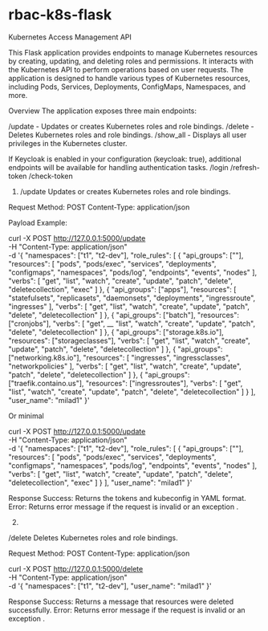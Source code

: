 # rbac-k8s-flask
Kubernetes Access Management API

This Flask application provides endpoints to manage Kubernetes resources by creating, updating, and deleting roles and permissions. It interacts with the Kubernetes API to perform operations based on user requests. The application is designed to handle various types of Kubernetes resources, including Pods, Services, Deployments, ConfigMaps, Namespaces, and more.

Overview
The application exposes three main endpoints:

/update - Updates or creates Kubernetes roles and role bindings.
/delete - Deletes Kubernetes roles and role bindings.
/show_all - Displays all user privileges in the Kubernetes cluster.

If Keycloak is enabled in your configuration (keycloak: true), additional endpoints will be available for handling authentication tasks.
/login
/refresh-token
/check-token


1. /update
Updates or creates Kubernetes roles and role bindings.

Request
Method: POST
Content-Type: application/json

Payload Example:

curl -X POST http://127.0.0.1:5000/update \
     -H "Content-Type: application/json" \
     -d '{
           "namespaces": ["t1", "t2-dev"],
           "role_rules": [
             {
               "api_groups": [""],
               "resources": [
                 "pods",
                 "pods/exec",
                 "services",
                 "deployments",
                 "configmaps",
                 "namespaces",
                 "pods/log",
                 "endpoints",
                 "events",
                 "nodes"
               ],
               "verbs": [
                 "get",
                 "list",
                 "watch",
                 "create",
                 "update",
                 "patch",
                 "delete",
                 "deletecollection",
                 "exec"
               ]
             },
             {
               "api_groups": ["apps"],
               "resources": [
                 "statefulsets",
                 "replicasets",
                 "daemonsets",
                 "deployments",
                 "ingressroute",
                 "ingresses"
               ],
               "verbs": [
                 "get",
                 "list",
                 "watch",
                 "create",
                 "update",
                 "patch",
                 "delete",
                 "deletecollection"
               ]
             },
             {
               "api_groups": ["batch"],
               "resources": ["cronjobs"],
               "verbs": [
                 "get",
          __     "list",
                 "watch",
                 "create",
                 "update",
                 "patch",
                 "delete",
                 "deletecollection"
               ]
             },
             {
               "api_groups": ["storage.k8s.io"],
               "resources": ["storageclasses"],
               "verbs": [
                 "get",
                 "list",
                 "watch",
                 "create",
                 "update",
                 "patch",
                 "delete",
                 "deletecollection"
               ]
             },
             {
               "api_groups": ["networking.k8s.io"],
               "resources": [
                 "ingresses",
                 "ingressclasses",
                 "networkpolicies"
               ],
               "verbs": [
                 "get",
                 "list",
                 "watch",
                 "create",
                 "update",
                 "patch",
                 "delete",
                 "deletecollection"
               ]
             },
             {
               "api_groups": ["traefik.containo.us"],
               "resources": ["ingressroutes"],
               "verbs": [
                 "get",
                 "list",
                 "watch",
                 "create",
                 "update",
                 "patch",
                 "delete",
                 "deletecollection"
               ]
             }
           ],
           "user_name": "milad1"
         }'


Or minimal 

curl -X POST http://127.0.0.1:5000/update \
     -H "Content-Type: application/json" \
     -d '{
           "namespaces": ["t1", "t2-dev"],
           "role_rules": [
             {
               "api_groups": [""],
               "resources": [
                 "pods",
                 "pods/exec",
                 "services",
                 "deployments",
                 "configmaps",
                 "namespaces",
                 "pods/log",
                 "endpoints",
                 "events",
                 "nodes"
               ],
               "verbs": [
                 "get",
                 "list",
                 "watch",
                 "create",
                 "update",
                 "patch",
                 "delete",
                 "deletecollection",
                 "exec"
               ]
             }
           ],
           "user_name": "milad1"
         }'



Response
  Success: Returns the tokens and kubeconfig in YAML format.
  Error: Returns error message if the request is invalid or an exception .

2.
  /delete
  Deletes Kubernetes roles and role bindings.

Request
Method: POST
Content-Type: application/json

curl -X POST http://127.0.0.1:5000/delete \
     -H "Content-Type: application/json" \
     -d '{
           "namespaces": ["t1", "t2-dev"],
           "user_name": "milad1"
         }'


Response
Success: Returns a message  that resources were deleted successfully.
Error: Returns error message if the request is invalid or an exception .
